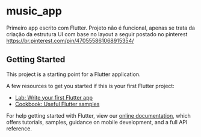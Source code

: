 # music_app

Primeiro app escrito com Flutter. Projeto não é funcional, apenas se trata da criação da estrutura UI com base
no layout a seguir postado no pinterest https://br.pinterest.com/pin/470555861068915354/

## Getting Started

This project is a starting point for a Flutter application.

A few resources to get you started if this is your first Flutter project:

- [Lab: Write your first Flutter app](https://flutter.dev/docs/get-started/codelab)
- [Cookbook: Useful Flutter samples](https://flutter.dev/docs/cookbook)

For help getting started with Flutter, view our
[online documentation](https://flutter.dev/docs), which offers tutorials,
samples, guidance on mobile development, and a full API reference.
